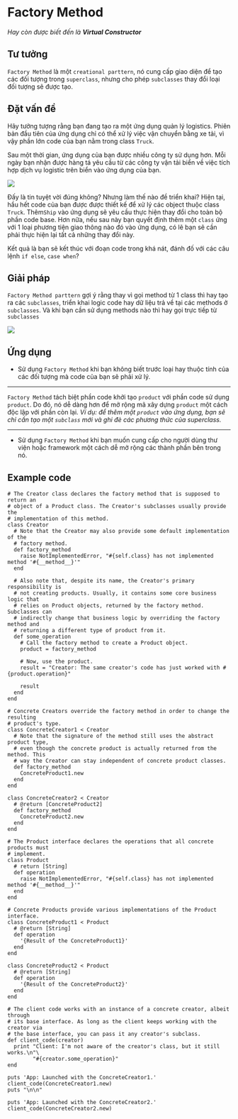 # Factory Method
*Hay còn được biết đến là **Virtual Constructor***

## Tư tưởng

`Factory Method` là một `creational parttern`, nó cung cấp giao diện để tạo các đối tượng trong `superclass`, nhưng cho phép `subclasses` thay đổi loại đối tượng sẽ được tạo.

## Đặt vấn đề

Hãy tưởng tượng rằng bạn đang tạo ra một ứng dụng quản lý logistics. Phiên bản đầu tiên của ứng dụng chỉ có thể xử lý việc vận chuyển bằng xe tải, vì vậy phần lớn code của bạn nằm trong class `Truck`.

Sau một thời gian, ứng dụng của bạn được nhiều công ty sử dụng hơn. Mỗi ngày bạn nhận được hàng tá yêu cầu từ các công ty vận tải biển về việc tích hợp dịch vụ logistic trên biển vào ứng dụng của bạn.

![](https://images.viblo.asia/b9e62d60-a2af-4f7e-b7fb-e8c5e2257127.png)

Đấy là tin tuyệt vời đúng không? Nhưng làm thế nào đề triển khai? Hiện tại, hầu hết code của bạn được được thiết kế để xử lý các object thuộc class `Truck`. Thêm`Ship` vào ứng dụng sẽ yêu cầu thực hiện thay đổi cho toàn bộ phần code base. Hơn nữa, nếu sau này bạn quyết định thêm một `class` ứng với 1 loại phương tiện giao thông nào đó vào ứng dụng, có lẽ bạn sẽ cần phải thực hiện lại tất cả những thay đổi này.

Kết quả là bạn sẽ kết thúc với đoạn code trong khá nát, đánh đố với các câu lệnh `if else`, `case when`?

## Giải pháp

`Factory Method parttern` gợi ý rằng thay vì gọi method từ 1 class thì hay tạo ra các `subclasses`, triển khai logic code hay dữ liệu trả về tại các methods ở `subclasses`. Và khi bạn cần sử dụng methods nào thì hay gọi trực tiếp từ `subclasses`

![](https://images.viblo.asia/7f3383d7-16d4-49df-949c-c80b9149b3c3.png)

## Ứng dụng
* Sử dụng `Factory Method` khi bạn không biết trước loại hay thuộc tính của các đối tượng mà code của bạn sẽ phải xử lý.


-----


`Factory Method` tách biệt phần code khởi tạo `product` với phần code sử dụng `product`. Do đó, nó dễ dàng hơn để mở rộng mã xây dựng `product` một cách độc lập với phần còn lại.
*Ví dụ: để thêm một `product` vào ứng dụng, bạn sẽ chỉ cần tạo một `subclass` mới và ghi đè các phương thức của superclass.*


-----


* Sử dụng `Factory Method` khi bạn muốn cung cấp cho người dùng thư viện hoặc framework một cách dễ mở rộng các thành phần bên trong nó.


## Example code

```
# The Creator class declares the factory method that is supposed to return an
# object of a Product class. The Creator's subclasses usually provide the
# implementation of this method.
class Creator
  # Note that the Creator may also provide some default implementation of the
  # factory method.
  def factory_method
    raise NotImplementedError, "#{self.class} has not implemented method '#{__method__}'"
  end

  # Also note that, despite its name, the Creator's primary responsibility is
  # not creating products. Usually, it contains some core business logic that
  # relies on Product objects, returned by the factory method. Subclasses can
  # indirectly change that business logic by overriding the factory method and
  # returning a different type of product from it.
  def some_operation
    # Call the factory method to create a Product object.
    product = factory_method

    # Now, use the product.
    result = "Creator: The same creator's code has just worked with #{product.operation}"

    result
  end
end

# Concrete Creators override the factory method in order to change the resulting
# product's type.
class ConcreteCreator1 < Creator
  # Note that the signature of the method still uses the abstract product type,
  # even though the concrete product is actually returned from the method. This
  # way the Creator can stay independent of concrete product classes.
  def factory_method
    ConcreteProduct1.new
  end
end

class ConcreteCreator2 < Creator
  # @return [ConcreteProduct2]
  def factory_method
    ConcreteProduct2.new
  end
end

# The Product interface declares the operations that all concrete products must
# implement.
class Product
  # return [String]
  def operation
    raise NotImplementedError, "#{self.class} has not implemented method '#{__method__}'"
  end
end

# Concrete Products provide various implementations of the Product interface.
class ConcreteProduct1 < Product
  # @return [String]
  def operation
    '{Result of the ConcreteProduct1}'
  end
end

class ConcreteProduct2 < Product
  # @return [String]
  def operation
    '{Result of the ConcreteProduct2}'
  end
end

# The client code works with an instance of a concrete creator, albeit through
# its base interface. As long as the client keeps working with the creator via
# the base interface, you can pass it any creator's subclass.
def client_code(creator)
  print "Client: I'm not aware of the creator's class, but it still works.\n"\
        "#{creator.some_operation}"
end

puts 'App: Launched with the ConcreteCreator1.'
client_code(ConcreteCreator1.new)
puts "\n\n"

puts 'App: Launched with the ConcreteCreator2.'
client_code(ConcreteCreator2.new)
```